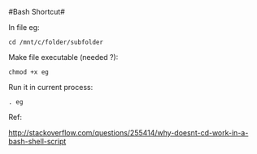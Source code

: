 #Bash Shortcut#

In file eg: 

    cd /mnt/c/folder/subfolder
    
Make file executable (needed ?):   

    chmod +x eg    
    
Run it in current process:     

    . eg
   
Ref:   

http://stackoverflow.com/questions/255414/why-doesnt-cd-work-in-a-bash-shell-script